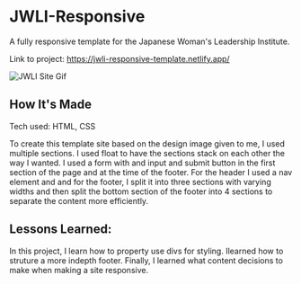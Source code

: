 # JWLI-Responsive

A fully responsive template for the Japanese Woman's Leadership Institute. 

Link to project: https://jwli-responsive-template.netlify.app/

![JWLI Site Gif](<images/JWLI Responsive.gif>)



## How It's Made

Tech used: HTML, CSS

To create this template site based on the design image given to me, I used multiple sections. I used float to have the sections stack on each other the way I wanted. I used a form with and input and submit button in the first section of the page and at the time of the footer. For the header I used a nav element and and for the footer, I split it into three sections with varying widths and then split the bottom section of the footer into 4 sections to separate the content more efficiently.

## Lessons Learned:

In this project, I learn how to property use divs for styling. Ilearned how to struture a more indepth footer. Finally, I learned what content decisions to make when making a site responsive.